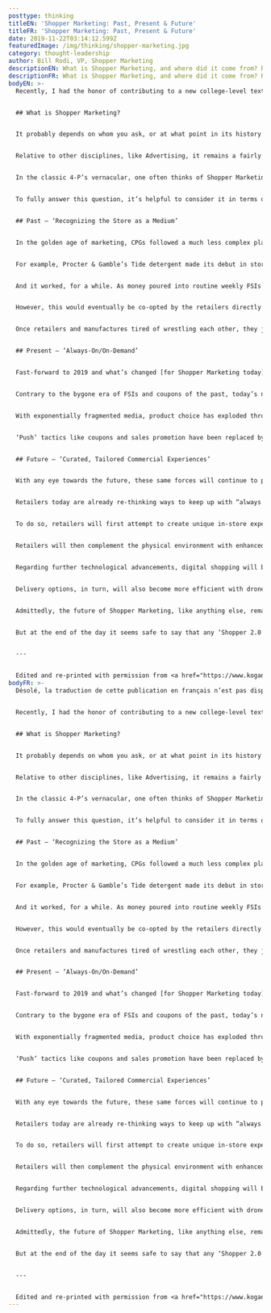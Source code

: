 ```yaml
---
posttype: thinking
titleEN: 'Shopper Marketing: Past, Present & Future'
titleFR: 'Shopper Marketing: Past, Present & Future'
date: 2019-11-22T03:14:12.599Z
featuredImage: /img/thinking/shopper-marketing.jpg
category: thought-leadership
author: Bill Rodi, VP, Shopper Marketing
descriptionEN: What is Shopper Marketing, and where did it come from? Read about the evolution of digital shopper marketing in this blog outlining the past, present and future of the always-on consumer.
descriptionFR: What is Shopper Marketing, and where did it come from? Read about the evolution of digital shopper marketing in this blog outlining the past, present and future of the always-on consumer.
bodyEN: >-
  Recently, I had the honor of contributing to a new college-level textbook and with their permission I’m sharing the excerpt with the broader marketing community via the Mosaic Journal.


  ## What is Shopper Marketing?


  It probably depends on whom you ask, or at what point in its history you were to do so.


  Relative to other disciplines, like Advertising, it remains a fairly new and ever-evolving specialization. With the growth and investment surrounding it in recent years, it’s an elusive one to define: varying based on the stakeholder employing it, or even the organization in which it resides; to some, a tool to spark measurable sales of select products, to others, a strategic enterprise designed to grow brands and product portfolios.


  In the classic 4-P’s vernacular, one often thinks of Shopper Marketing simply as ‘promotion’—conveying an offer or incentive to purchase a given product, at a specific time and place. While this definition wouldn’t be completely incorrect, classifying what’s become a much more nuanced, strategic marketing discipline today in such blunt, tactical terms would be unfairly limiting. Today’s best-in-class Shopper work does so much more: building brand awareness and equity, complementing other marketing activities and, most importantly in this new age of near-limitless choice and information, uncovering deep human insights to engage shoppers in thoughtful 1-on-1 conversations.


  To fully answer this question, it’s helpful to consider it in terms of Past, Present and Future: tracing its arc from its origins as a brand-driven promotional tactic of the 60’s and 70’s, its efforts to drive loyalty among retailers in the 80’s and 90’s, to the collaborative shopper-centric effort it’s become today. We can then extrapolate that arc to envision where the industry is headed next in its ongoing evolution.


  ## Past – ‘Recognizing the Store as a Medium’


  In the golden age of marketing, CPGs followed a much less complex playbook predicated on ‘pushing’ messaging out to consumers through broad, mass media and then intercepting and ‘funneling’ them into store aisles with incentives to purchase their product.


  For example, Procter & Gamble’s Tide detergent made its debut in stores across America by broadcasting through mass media outlets like radio and TV to a target audience stated simply as “anyone with a washing machine”. Most brands regarded shoppers as a homogeneous audience to merely be spoken to in different ways, across different ‘touch points’ along a linear ‘path to purchase’, typically using little more than logos and colors to decorate it in a consistent, recognizable way.


  And it worked, for a while. As money poured into routine weekly FSIs (or Sunday newspaper circulars), timed to advertising media buys and supported with trade dollars (price discounting), driving a steady stream of extra measurable sales to a given retailer or chain. Thus, solidifying a manufacturer’s position on-shelf, and currying favor with retailers by connecting shoppers to their stores in measurable ways.


  However, this would eventually be co-opted by the retailers directly who seized upon their newfound customer intimacy and set out to own the shoppers themselves, holding the upper hand over their CPG vendor partners as well. Producing a prolonged battle for shoppers’ love and attention, that, in turn, also birthed the concept of stores as de facto media platforms and customer-loyalty programs leveraging new CRM technologies and the oceans of useful new information on shoppers they yielded.


  Once retailers and manufactures tired of wrestling each other, they joined hands in a resounding truce of collaboration and information-sharing that placed the shopper at the center of both their efforts. Together, improving experiences, tailoring offerings, and delivering creative new solutions that went well beyond the early days of coupons, circulars and limited promotions to truly engage with Shoppers as distinct from Consumers. This helped build brand connections at every stage of their purchasing process, as opposed to just driving short-term sales through offers and tactics at the retail ‘point-of-sale’.


  ## Present – ‘Always-On/On-Demand’


  Fast-forward to 2019 and what’s changed [for Shopper Marketing today]? Two things really: Technology, and the importance of brands to help shoppers navigate the increasingly complex world it has created.


  Contrary to the bygone era of FSIs and coupons of the past, today’s new generation of shoppers view the world, and their path through it, in entirely different ways that have upended much of marketing’s established beliefs about how to ‘manage’ them. Flipping the script entirely on brands and manufacturers, the shopper is putting an end to any ownership dispute, now firmly in control of the shopping experience.


  With exponentially fragmented media, product choice has exploded through online shopping and ecommerce platforms, both with near-universal mobile device use. Putting today’s shopper squarely at the center of this complex new commercial ecosystem, and marketers increasingly at odds about how best to navigate it, as well as serve an always-on, on-demand audience with access to endless information and choice.


  ‘Push’ tactics like coupons and sales promotion have been replaced by ‘Pull’ strategies, wherein brands seek to position themselves as a like-minded or favorable friend who enjoys a relationship with the consumer. Ironically, all this new media and technological complexity has only reaffirmed the vital importance of a building and managing of brands people understand, trust and favor.


  ## Future – ‘Curated, Tailored Commercial Experiences’


  With any eye towards the future, these same forces will continue to play themselves out and shape the next era of Shopper Marketing. Resulting in a much more singular view of ‘commerce’ that delineates less between ‘in-store’ and ‘online’ and leverages technology to create more seamless, intuitive experiences.


  Retailers today are already re-thinking ways to keep up with “always on” shopper behavior. Looking ahead, they’ll only continue to evolve into a dual-role approach that marries complementary digital shopper marketing and physical activities in ways that highlight the different roles of each, creating shopper experiences that differentiate them from other stores.


  To do so, retailers will first attempt to create unique in-store experiences, assortments and offers that cannot be replicated digitally, giving the shopper a reason to visit a store versus buying online. For all the talk of brick and mortar stores becoming extinct, the reality is that they’ll continue to play a vital role in the shopper mix—but a more specific one. Smaller, more curated and creative environments will be designed to build loyalty with targeted audiences versus sell mass volumes of product like the big-box formats in decline today.


  Retailers will then complement the physical environment with enhanced online availability of products, making it convenient and easy to shop online, while providing dynamic unique pricing and proprietary content to again differentiate themselves from competitors. Supporting this will be increasingly personalized and tailored offers and messaging, driven by vast streams of data and technical platforms to help interpret and manage it.


  Regarding further technological advancements, digital shopping will become easier and more interactive with the expansion of voice activated and virtual reality technology, resulting in a world where, through interactive VR, you can perhaps one day visit the grocery store and pick your preferred products right off the shelf from the comfort of your couch.


  Delivery options, in turn, will also become more efficient with drone and on-demand services, while retailers will also find efficient ways to automate inventory control for improved back-of-store efficiency. For example, evolving robotic automation to complement, or even replace, human labor services from warehouses to increase efficiencies.


  Admittedly, the future of Shopper Marketing, like anything else, remains conjecture at best. It’s anyone’s guess how the technology, trends and operational investments described here will come together, or how the Shopper industry will continue to evolve ahead, as it has for decades.


  But at the end of the day it seems safe to say that any ‘Shopper 2.0’ model will embrace two things reflective of its strategic foundations, and the arc it has followed since its humble beginnings. Namely a relentless focus on the shopper—their emotions, needs and behaviors—and the power of immersive physical and digital brand experiences designed to meet them anywhere they live with the right message, the right offer and the right reason to engage with a brand: at the moment of purchase, and beyond.


  ---


  Edited and re-printed with permission from <a href="https://www.koganpage.com/product/global-brand-management-9780749483609" target="_blank">Global Brand Management: A Guide to Developing, Building and Managing an International Brand</a>, published in Nov. 2019 by Kogan Page.
bodyFR: >-
  Désolé, la traduction de cette publication en français n’est pas disponible.


  Recently, I had the honor of contributing to a new college-level textbook and with their permission I’m sharing the excerpt with the broader marketing community via the Mosaic Journal.


  ## What is Shopper Marketing?


  It probably depends on whom you ask, or at what point in its history you were to do so.


  Relative to other disciplines, like Advertising, it remains a fairly new and ever-evolving specialization. With the growth and investment surrounding it in recent years, it’s an elusive one to define: varying based on the stakeholder employing it, or even the organization in which it resides; to some, a tool to spark measurable sales of select products, to others, a strategic enterprise designed to grow brands and product portfolios.


  In the classic 4-P’s vernacular, one often thinks of Shopper Marketing simply as ‘promotion’—conveying an offer or incentive to purchase a given product, at a specific time and place. While this definition wouldn’t be completely incorrect, classifying what’s become a much more nuanced, strategic marketing discipline today in such blunt, tactical terms would be unfairly limiting. Today’s best-in-class Shopper work does so much more: building brand awareness and equity, complementing other marketing activities and, most importantly in this new age of near-limitless choice and information, uncovering deep human insights to engage shoppers in thoughtful 1-on-1 conversations.


  To fully answer this question, it’s helpful to consider it in terms of Past, Present and Future: tracing its arc from its origins as a brand-driven promotional tactic of the 60’s and 70’s, its efforts to drive loyalty among retailers in the 80’s and 90’s, to the collaborative shopper-centric effort it’s become today. We can then extrapolate that arc to envision where the industry is headed next in its ongoing evolution.


  ## Past – ‘Recognizing the Store as a Medium’


  In the golden age of marketing, CPGs followed a much less complex playbook predicated on ‘pushing’ messaging out to consumers through broad, mass media and then intercepting and ‘funneling’ them into store aisles with incentives to purchase their product.


  For example, Procter & Gamble’s Tide detergent made its debut in stores across America by broadcasting through mass media outlets like radio and TV to a target audience stated simply as “anyone with a washing machine”. Most brands regarded shoppers as a homogeneous audience to merely be spoken to in different ways, across different ‘touch points’ along a linear ‘path to purchase’, typically using little more than logos and colors to decorate it in a consistent, recognizable way.


  And it worked, for a while. As money poured into routine weekly FSIs (or Sunday newspaper circulars), timed to advertising media buys and supported with trade dollars (price discounting), driving a steady stream of extra measurable sales to a given retailer or chain. Thus, solidifying a manufacturer’s position on-shelf, and currying favor with retailers by connecting shoppers to their stores in measurable ways.


  However, this would eventually be co-opted by the retailers directly who seized upon their newfound customer intimacy and set out to own the shoppers themselves, holding the upper hand over their CPG vendor partners as well. Producing a prolonged battle for shoppers’ love and attention, that, in turn, also birthed the concept of stores as de facto media platforms and customer-loyalty programs leveraging new CRM technologies and the oceans of useful new information on shoppers they yielded.


  Once retailers and manufactures tired of wrestling each other, they joined hands in a resounding truce of collaboration and information-sharing that placed the shopper at the center of both their efforts. Together, improving experiences, tailoring offerings, and delivering creative new solutions that went well beyond the early days of coupons, circulars and limited promotions to truly engage with Shoppers as distinct from Consumers. This helped build brand connections at every stage of their purchasing process, as opposed to just driving short-term sales through offers and tactics at the retail ‘point-of-sale’.


  ## Present – ‘Always-On/On-Demand’


  Fast-forward to 2019 and what’s changed [for Shopper Marketing today]? Two things really: Technology, and the importance of brands to help shoppers navigate the increasingly complex world it has created.


  Contrary to the bygone era of FSIs and coupons of the past, today’s new generation of shoppers view the world, and their path through it, in entirely different ways that have upended much of marketing’s established beliefs about how to ‘manage’ them. Flipping the script entirely on brands and manufacturers, the shopper is putting an end to any ownership dispute, now firmly in control of the shopping experience.


  With exponentially fragmented media, product choice has exploded through online shopping and ecommerce platforms, both with near-universal mobile device use. Putting today’s shopper squarely at the center of this complex new commercial ecosystem, and marketers increasingly at odds about how best to navigate it, as well as serve an always-on, on-demand audience with access to endless information and choice.


  ‘Push’ tactics like coupons and sales promotion have been replaced by ‘Pull’ strategies, wherein brands seek to position themselves as a like-minded or favorable friend who enjoys a relationship with the consumer. Ironically, all this new media and technological complexity has only reaffirmed the vital importance of a building and managing of brands people understand, trust and favor.


  ## Future – ‘Curated, Tailored Commercial Experiences’


  With any eye towards the future, these same forces will continue to play themselves out and shape the next era of Shopper Marketing. Resulting in a much more singular view of ‘commerce’ that delineates less between ‘in-store’ and ‘online’ and leverages technology to create more seamless, intuitive experiences.


  Retailers today are already re-thinking ways to keep up with “always on” shopper behavior. Looking ahead, they’ll only continue to evolve into a dual-role approach that marries complementary digital shopper marketing and physical activities in ways that highlight the different roles of each, creating shopper experiences that differentiate them from other stores.


  To do so, retailers will first attempt to create unique in-store experiences, assortments and offers that cannot be replicated digitally, giving the shopper a reason to visit a store versus buying online. For all the talk of brick and mortar stores becoming extinct, the reality is that they’ll continue to play a vital role in the shopper mix—but a more specific one. Smaller, more curated and creative environments will be designed to build loyalty with targeted audiences versus sell mass volumes of product like the big-box formats in decline today.


  Retailers will then complement the physical environment with enhanced online availability of products, making it convenient and easy to shop online, while providing dynamic unique pricing and proprietary content to again differentiate themselves from competitors. Supporting this will be increasingly personalized and tailored offers and messaging, driven by vast streams of data and technical platforms to help interpret and manage it.


  Regarding further technological advancements, digital shopping will become easier and more interactive with the expansion of voice activated and virtual reality technology, resulting in a world where, through interactive VR, you can perhaps one day visit the grocery store and pick your preferred products right off the shelf from the comfort of your couch.


  Delivery options, in turn, will also become more efficient with drone and on-demand services, while retailers will also find efficient ways to automate inventory control for improved back-of-store efficiency. For example, evolving robotic automation to complement, or even replace, human labor services from warehouses to increase efficiencies.


  Admittedly, the future of Shopper Marketing, like anything else, remains conjecture at best. It’s anyone’s guess how the technology, trends and operational investments described here will come together, or how the Shopper industry will continue to evolve ahead, as it has for decades.


  But at the end of the day it seems safe to say that any ‘Shopper 2.0’ model will embrace two things reflective of its strategic foundations, and the arc it has followed since its humble beginnings. Namely a relentless focus on the shopper—their emotions, needs and behaviors—and the power of immersive physical and digital brand experiences designed to meet them anywhere they live with the right message, the right offer and the right reason to engage with a brand: at the moment of purchase, and beyond.


  ---


  Edited and re-printed with permission from <a href="https://www.koganpage.com/product/global-brand-management-9780749483609" target="_blank">Global Brand Management: A Guide to Developing, Building and Managing an International Brand</a>, published in Nov. 2019 by Kogan Page.
---
```

